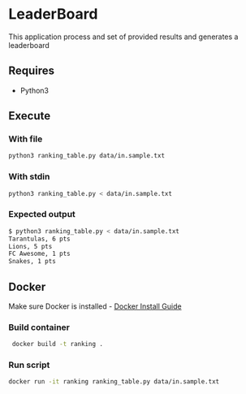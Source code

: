 # LeaderBoard 

This application process and set of provided results and generates a leaderboard

## Requires

* Python3

## Execute

### With file
```bash
python3 ranking_table.py data/in.sample.txt
```

### With stdin
```bash
python3 ranking_table.py < data/in.sample.txt
```

### Expected output
````bash
$ python3 ranking_table.py < data/in.sample.txt
Tarantulas, 6 pts
Lions, 5 pts
FC Awesome, 1 pts
Snakes, 1 pts
````

## Docker

Make sure Docker is installed - [Docker Install Guide](https://docs.docker.com/get-docker/)

### Build container
````bash
 docker build -t ranking .
 ````

 ### Run script
```bash
docker run -it ranking ranking_table.py data/in.sample.txt
````
